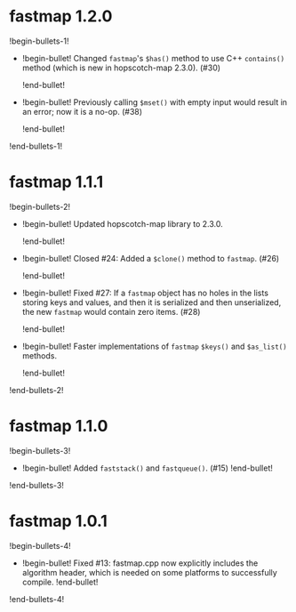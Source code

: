 # fastmap 1.2.0

!begin-bullets-1!

-   !begin-bullet!
    Changed `fastmap`'s `$has()` method to use C++ `contains()` method
    (which is new in hopscotch-map 2.3.0). (#30)

    !end-bullet!
-   !begin-bullet!
    Previously calling `$mset()` with empty input would result in an
    error; now it is a no-op. (#38)

    !end-bullet!

!end-bullets-1!

# fastmap 1.1.1

!begin-bullets-2!

-   !begin-bullet!
    Updated hopscotch-map library to 2.3.0.

    !end-bullet!
-   !begin-bullet!
    Closed #24: Added a `$clone()` method to `fastmap`. (#26)

    !end-bullet!
-   !begin-bullet!
    Fixed #27: If a `fastmap` object has no holes in the lists storing
    keys and values, and then it is serialized and then unserialized,
    the new `fastmap` would contain zero items. (#28)

    !end-bullet!
-   !begin-bullet!
    Faster implementations of `fastmap` `$keys()` and `$as_list()`
    methods.

    !end-bullet!

!end-bullets-2!

# fastmap 1.1.0

!begin-bullets-3!

-   !begin-bullet!
    Added `faststack()` and `fastqueue()`. (#15)
    !end-bullet!

!end-bullets-3!

# fastmap 1.0.1

!begin-bullets-4!

-   !begin-bullet!
    Fixed #13: fastmap.cpp now explicitly includes the algorithm header,
    which is needed on some platforms to successfully compile.
    !end-bullet!

!end-bullets-4!

